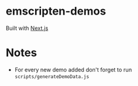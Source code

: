 # emscripten-demos

Built with [Next.js](https://nextjs.org/)

Notes
====
* For every new demo added don't forget to run `scripts/generateDemoData.js`
